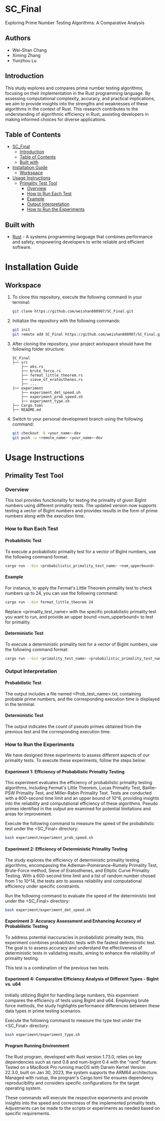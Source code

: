 # SC_Final
Exploring Prime Number Testing Algorithms: A Comparative Analysis

## Authors
- Wei-Shan Chang
- Ximing Zhang
- Yunzhou Lu

## Introduction

This study explores and compares prime number testing algorithms, focusing on their implementation in the Rust programming language. By assessing computational complexity, accuracy, and practical implications, we aim to provide insights into the strengths and weaknesses of these algorithms in the context of Rust. This research contributes to the understanding of algorithmic efficiency in Rust, assisting developers in making informed choices for diverse applications.

## Table of Contents

- [SC_Final](#SC_Final)
    - [Introduction](#introduction)
    - [Table of Contents](#table-of-contents)
    - [Built with](#built-with)
- [Installation Guide](#installation-guide)
    - [Workspace](#workspace)
- [Usage Instructions](#usage-instructions)
    - [Primality Test Tool](#primality-test-tool)
        - [Overview](#overview)
        - [How to Run Each Test](#how-to-run-each-test)
        - [Example](#example)
        - [Output Interpretation](#output-interpretation)
        - [How to Run the Experiments](#how-to-run-the-experiments)
  

## Built with
* [Rust](https://www.rust-lang.org) - A systems programming language that combines performance and safety, empowering developers to write reliable and efficient software.

# Installation Guide

## Workspace
1. To clone this repository, execute the following command in your terminal:
    ```sh
    git clone https://github.com/weishan880907/SC_Final.git
    ```

2. Initialize the repository with the following commands:
    ```sh
    git init
    git remote add SC_Final https://github.com/weishan880907/SC_Final.git
    ```

3. After cloning the repository, your project workspace should have the following folder structure:
    ```
    SC_Final 
    ├── src
        ├── aks.rs
        ├── brute_force.rs
        ├── fermat_little_theorem.rs
        ├── sieve_of_eratosthenes.rs
        ├── ...
    ├── experiment
        ├── experiment_det_speed.sh
        ├── experiment_prob_speed.sh
        ├── experiment_type.sh
    ├── Cargo.toml
    ├── README.md
    
    ```

4. Switch to your personal development branch using the following command:
    ```sh
    git checkout -b <your_name>-dev
    git push -u <remote_name> <your_name>-dev
    ```

# Usage Instructions

## Primality Test Tool

### Overview
This tool provides functionality for testing the primality of given BigInt numbers using different primality tests. The updated version now supports testing a vector of BigInt numbers and provides results in the form of prime numbers along with the execution time.

### How to Run Each Test
#### Probabilistic Test

To execute a probabilistic primality test for a vector of BigInt numbers, use the following command format:

```sh
cargo run --bin <probabilistic_primality_test_name> <num_upperbound>
```

#### Example
For instance, to apply the Fermat's Little Theorem primality test to check numbers up to 24, you can use the following command:
```sh
cargo run --bin fermat_little_theorem 24
```

Replace <primality_test_name> with the specific probabilistic primality test you want to run, and provide an upper bound <num_upperbound> to test for primality.

#### Deterministic Test

To execute a deterministic primality test for a vector of BigInt numbers, use the following command format:
```sh
cargo run --bin <primality_test_name> <probabilistic_primality_test_name>.txt

```

### Output Interpretation
#### Probabilistic Test
The output includes a file named <Prob_test_name>.txt, containing probable prime numbers, and the corresponding execution time is displayed in the terminal.

#### Deterministic Test

The output indicates the count of pseudo primes obtained from the previous test and the corresponding execution time.

### How to Run the Experiments
We have designed three experiments to assess different aspects of our primality tests. To execute these experiments, follow the steps below:

#### Experiment 1: Efficiency of Probabilistic Primality Testing
This experiment evaluates the efficiency of probabilistic primality testing algorithms, including Fermat's Little Theorem, Lucas Primality Test, Baillie–PSW Primality Test, and Miller-Rabin Primality Test. Tests are conducted with a 600-second time limit and an upper bound of 10^6, providing insights into the reliability and computational efficiency of these algorithms. Pseudo primes identified in the output are examined for potential limitations and areas for improvement.

Execute the following command to measure the speed of the probabilistic test under the <SC_Final> directory:
```sh
bash experiment/experiment_prob_speed.sh
```

#### Experiment 2: Efficiency of Deterministic Primality Testing
The study explores the efficiency of deterministic primality testing algorithms, encompassing the Adleman–Pomerance–Rumely Primality Test, Brute-Force method, Sieve of Eratosthenes, and Elliptic Curve Primality Testing. With a 600-second time limit and a list of random number chosed from 1 to 10^14, the tests aim to assess reliability and computational efficiency under specific constraints.


Run the following command to evaluate the speed of the deterministic test under the <SC_Final> directory:
```sh
bash experiment/experiment_det_speed.sh
```


#### Experiment 3: Accuracy Assessment and Enhancing Accuracy of Probabilistic Testing
To address potential inaccuracies in probabilistic primality tests, this experiment combines probabilistic tests with the fastest deterministic test. The goal is to assess accuracy and understand the effectiveness of deterministic tests in validating results, aiming to enhance the reliability of primality testing.

This test is a combination of the previous two tests.

#### Experiment 4: Comparative Efficiency Analysis of Different Types - BigInt vs. u64
Initially utilizing BigInt for handling large numbers, this experiment compares the efficiency of tests using BigInt and u64. Employing brute force methods, the study highlights performance differences between these data types in prime testing scenarios.

Execute the following command to measure the type test under the <SC_Final> directory:
```sh
bash experiment/experiment_type.sh
```
#### Program Running Environment
The Rust program, developed with Rust version 1.73.0, relies on key dependencies such as rand 0.8 and num-bigint 0.4 with the "rand" feature. Tested on a MacBook Pro running macOS with Darwin Kernel Version 22.3.0, built on Jan 30, 2023, the system supports the ARM64 architecture. Managed with rustup, the program's Cargo.toml file ensures dependency reproducibility and considers specific configurations for the target operating system.

These commands will execute the respective experiments and provide insights into the speed and correctness of the implemented primality tests. Adjustments can be made to the scripts or experiments as needed based on specific requirements.
